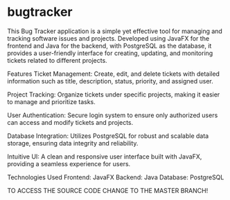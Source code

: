 # bugtracker


This Bug Tracker application is a simple yet effective tool for managing and tracking software issues and projects. Developed using JavaFX for the frontend and Java for the backend, with PostgreSQL as the database, it provides a user-friendly interface for creating, updating, and monitoring tickets related to different projects.

Features
Ticket Management: Create, edit, and delete tickets with detailed information such as title, description, status, priority, and assigned user.

Project Tracking: Organize tickets under specific projects, making it easier to manage and prioritize tasks.

User Authentication: Secure login system to ensure only authorized users can access and modify tickets and projects.

Database Integration: Utilizes PostgreSQL for robust and scalable data storage, ensuring data integrity and reliability.

Intuitive UI: A clean and responsive user interface built with JavaFX, providing a seamless experience for users.

Technologies Used
Frontend: JavaFX
Backend: Java
Database: PostgreSQL


TO ACCESS THE SOURCE CODE CHANGE TO THE MASTER BRANCH!

